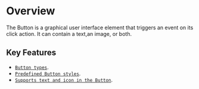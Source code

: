 # Overview

The Button is a graphical user interface element that triggers an event on its click action. It can contain a text,an image, or both.

## Key Features

* [`Button types`](types-and-styles#button-types).
* [`Predefined Button styles`](types-and-styles#button-styles).
* [`Supports text and icon in the Button`](types-and-styles#icons).
